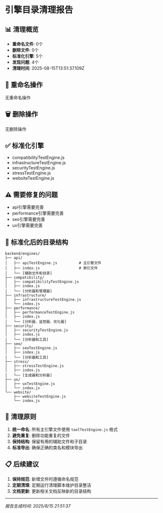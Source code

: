 # 引擎目录清理报告

## 📊 清理概览

- **重命名文件**: 0个
- **删除文件**: 0个
- **标准化引擎**: 5个
- **发现问题**: 4个
- **清理时间**: 2025-08-15T13:51:37.109Z

## 🔄 重命名操作

无重命名操作

## 🗑️ 删除操作

无删除操作

## ✅ 标准化引擎

- compatibilityTestEngine.js
- infrastructureTestEngine.js
- securityTestEngine.js
- stressTestEngine.js
- websiteTestEngine.js

## ⚠️ 需要修复的问题

- api引擎需要完善
- performance引擎需要完善
- seo引擎需要完善
- ux引擎需要完善

## 📁 标准化后的目录结构

```
backend/engines/
├── api/
│   ├── apiTestEngine.js          # 主引擎文件
│   ├── index.js                  # 索引文件
│   └── [辅助文件和目录]
├── compatibility/
│   ├── compatibilityTestEngine.js
│   ├── index.js
│   └── [分析器和管理器]
├── infrastructure/
│   ├── infrastructureTestEngine.js
│   └── index.js
├── performance/
│   ├── performanceTestEngine.js
│   ├── index.js
│   └── [分析器、监控器、优化器]
├── security/
│   ├── securityTestEngine.js
│   ├── index.js
│   └── [分析器和工具]
├── seo/
│   ├── seoTestEngine.js
│   ├── index.js
│   └── [分析器和工具]
├── stress/
│   ├── stressTestEngine.js
│   ├── index.js
│   └── [生成器和分析器]
├── ux/
│   ├── uxTestEngine.js
│   └── index.js
└── website/
    ├── websiteTestEngine.js
    └── index.js
```

## 🎯 清理原则

1. **统一命名**: 所有主引擎文件使用 `toolTestEngine.js` 格式
2. **避免重复**: 删除功能重复的文件
3. **保持结构**: 保留有用的辅助文件和子目录
4. **标准导出**: 确保正确的类名和模块导出

## 📋 后续建议

1. **保持规范**: 新增文件时遵循命名规范
2. **定期清理**: 定期运行清理脚本维护目录整洁
3. **文档更新**: 更新相关文档反映新的目录结构

---
*报告生成时间: 2025/8/15 21:51:37*